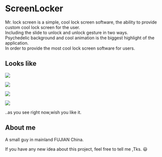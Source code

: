 # ScreenLocker
Mr. lock screen is a simple, cool lock screen software, the ability to provide custom cool lock screen for the user.<br>
Including the slide to unlock and unlock gesture in two ways. <br>
Psychedelic background and cool animation is the biggest highlight of the application.<br>
In order to provide the most cool lock screen software for users.<br>


## Looks like
![](https://github.com/Rogero0o/ScreenLocker/raw/master/images/1.gif)

![](https://github.com/Rogero0o/ScreenLocker/raw/master/images/2.gif)

![](https://github.com/Rogero0o/ScreenLocker/raw/master/images/3.gif)

![](https://github.com/Rogero0o/ScreenLocker/raw/master/images/4.gif)

..as you see right now,wish you like it.

## About me

A small guy  in mainland FUJIAN China.

If you have any new idea about this project, feel free to tell me ,Tks. :smiley:

